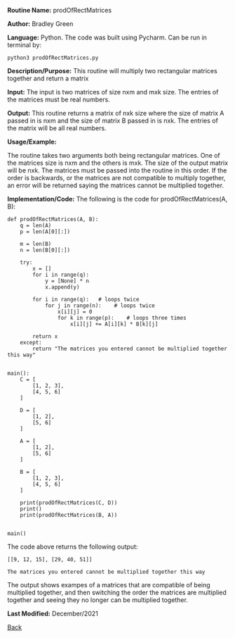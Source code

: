 
**Routine Name:**           prodOfRectMatrices

**Author:** Bradley Green

**Language:** Python. The code was built using Pycharm. Can be run in terminal by:


    python3 prodOfRectMatrices.py


**Description/Purpose:** This routine will multiply two rectangular matrices together and return a matrix

**Input:** The input is two matrices of size nxm and mxk size.  The entries of the matrices must be real numbers. 

**Output:** This routine returns a matrix of nxk size where the size of matrix A passed in is nxm and the size of matrix B passed in is nxk. The entries of 
the matrix will be all real numbers.

**Usage/Example:**

The routine takes two arguments both being rectangular matrices.  One of the matrices size is nxm and the others is mxk.  The size of the output matrix will be 
nxk. The matrices must be passed into the routine in this order.  If the order is backwards, or the matrices are not compatible to multiply together, an error 
will be returned saying the matrices cannot be multiplied together. 


**Implementation/Code:** The following is the code for prodOfRectMatrices(A, B):


    def prodOfRectMatrices(A, B):
        q = len(A)
        p = len(A[0][:])

        m = len(B)
        n = len(B[0][:])

        try:
            x = []
            for i in range(q):
                y = [None] * n
                x.append(y)

            for i in range(q):   # loops twice
                for j in range(n):    # loops twice
                    x[i][j] = 0
                    for k in range(p):    # loops three times
                        x[i][j] += A[i][k] * B[k][j]

            return x
        except:
            return "The matrices you entered cannot be multiplied together this way"

      
    main():
        C = [
            [1, 2, 3],
            [4, 5, 6]
        ]

        D = [
            [1, 2],
            [5, 6]
        ]
        
        A = [
            [1, 2],
            [5, 6]
        ]
        
        B = [
            [1, 2, 3],
            [4, 5, 6]
        ]

        print(prodOfRectMatrices(C, D))
        print()
        print(prodOfRectMatrices(B, A))
        
        
    main()
    
    
The code above returns the following output:

    [[9, 12, 15], [29, 40, 51]]
    
    The matrices you entered cannot be multiplied together this way

   
The output shows exampes of a matrices that are compatible of being multiplied together, and then switching the order the matrices are multiplied together 
and seeing they no longer can be multiplied together. 

**Last Modified:** December/2021

[Back](../README.md)
